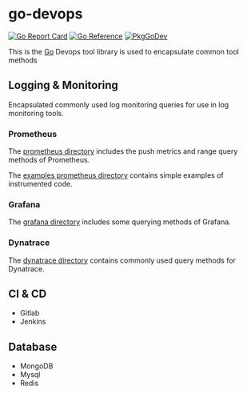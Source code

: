 # go-devops
[![Go Report Card](https://goreportcard.com/badge/github.com/mo-silent/go-devops)](https://goreportcard.com/report/github.com/mo-silent/go-devops)
[![Go Reference](https://pkg.go.dev/badge/github.com/mo-silent/go-devops.svg)](https://pkg.go.dev/github.com/mo-silent/go-devops)
[![PkgGoDev](https://pkg.go.dev/badge/mod/github.com/mo-silent/go-devops)](https://pkg.go.dev/mod/github.com/mo-silent/go-devops)

This is the [Go](https://go.dev/) Devops tool library is used to encapsulate common tool methods

## Logging & Monitoring
Encapsulated commonly used log monitoring queries for use in log monitoring tools. 

### Prometheus

The [prometheus directory](https://github.com/mo-silent/go-devops/tree/main/prometheus) includes the push metrics and range query methods of Prometheus.

The [examples prometheus directory](https://github.com/mo-silent/go-devops/tree/main/examples/prometheus) contains simple examples of instrumented code.

### Grafana

The [grafana directory](https://github.com/mo-silent/go-devops/tree/main/grafana) includes some querying methods of Grafana.

### Dynatrace

The [dynatrace directory](https://github.com/mo-silent/go-devops/tree/main/dynatrace) contains commonly used query methods for Dynatrace.

## CI & CD
- Gitlab
- Jenkins

## Database
- MongoDB
- Mysql
- Redis
